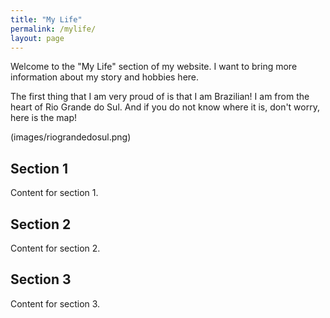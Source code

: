 ```yaml
---
title: "My Life"
permalink: /mylife/
layout: page
---
```


Welcome to the "My Life" section of my website. I want to bring more information about my story and hobbies here.

The first thing that I am very proud of is that I am Brazilian! I am from the heart of Rio Grande do Sul. And if you do not know where it is, don't worry, here is the map! 

(images/riograndedosul.png)


## Section 1
Content for section 1.

## Section 2
Content for section 2.

## Section 3
Content for section 3.
